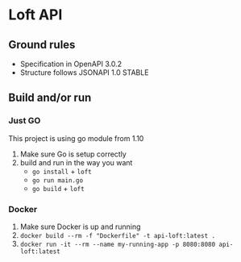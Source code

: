 # Loft API

## Ground rules

- Specification in OpenAPI 3.0.2
- Structure follows JSONAPI 1.0 STABLE

## Build and/or run

### Just GO

This project is using go module from 1.10

1. Make sure Go is setup correctly
2. build and run in the way you want
   - `go install` + `loft`
   - `go run main.go`
   - `go build` + `loft`

### Docker

1. Make sure Docker is up and running
2. `docker build --rm -f "Dockerfile" -t api-loft:latest .`
3. `docker run -it --rm --name my-running-app -p 8080:8080 api-loft:latest`